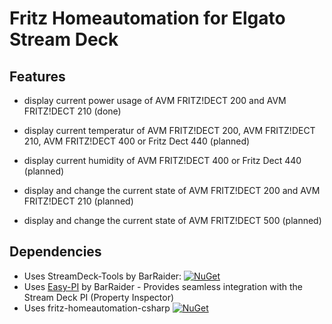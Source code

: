# Fritz Homeautomation for Elgato Stream Deck

## Features
- display current power usage of AVM FRITZ!DECT 200 and AVM FRITZ!DECT 210 (done)

- display current temperatur of AVM FRITZ!DECT 200, AVM FRITZ!DECT 210, AVM FRITZ!DECT 400 or Fritz Dect 440 (planned)
- display current humidity of AVM FRITZ!DECT 400 or Fritz Dect 440 (planned)
- display and change the current state of AVM FRITZ!DECT 200 and AVM FRITZ!DECT 210 (planned)
- display and change the current state of AVM FRITZ!DECT 500 (planned)

## Dependencies
* Uses StreamDeck-Tools by BarRaider: [![NuGet](https://img.shields.io/nuget/v/streamdeck-tools.svg?style=flat)](https://www.nuget.org/packages/streamdeck-tools)
* Uses [Easy-PI](https://github.com/BarRaider/streamdeck-easypi) by BarRaider - Provides seamless integration with the Stream Deck PI (Property Inspector) 
* Uses fritz-homeautomation-csharp [![NuGet](https://img.shields.io/nuget/v/Fritz.HomeAutomation.svg?style=flat)](https://www.nuget.org/packages/Fritz.HomeAutomation/)
